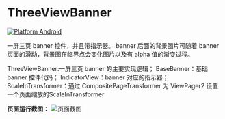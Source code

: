 # ThreeViewBanner
[![Platform Android](https://img.shields.io/badge/platform-Android-brightgreen)](https://developer.android.com/)

一屏三页 banner 控件，并且带指示器。
banner 后面的背景图片可随着 banner 页面的滑动，背景图在临界点会变化图片以及有 alpha 值的渐变过程。

ThreeViewBanner:一屏三页 banner 的主要实现逻辑；
BaseBanner：基础 banner 控件代码；
IndicatorView：banner 对应的指示器；
ScaleInTransformer：通过 CompositePageTransformer 为 ViewPager2 设置一个页面缩放的ScaleInTransformer


**页面运行截图：**
![页面截图](https://upload-images.jianshu.io/upload_images/633041-37f883e07005d376.png?imageMogr2/auto-orient/strip%7CimageView2/2/w/1240)
